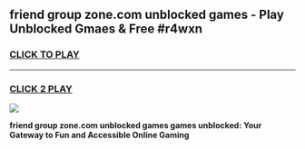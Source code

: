 
## friend group zone.com unblocked games - Play Unblocked Gmaes & Free #r4wxn
<h3>
<a href="https://news.freeplayer.one?title=friend_group_zone.com_unblocked_games&ref=24F">CLICK TO PLAY</a></h3>
<hr>

<h3>
<a href="https://news.freeplayer.one?title=friend_group_zone.com_unblocked_games&ref=24F">CLICK 2 PLAY</a>
  
</h3>

<a href="https://news.freeplayer.one?title=friend_group_zone.com_unblocked_games&ref=24F/"><img src="https://clearcache.store/games.png"></a>


**friend group zone.com unblocked games games unblocked: Your Gateway to Fun and Accessible Online Gaming**
